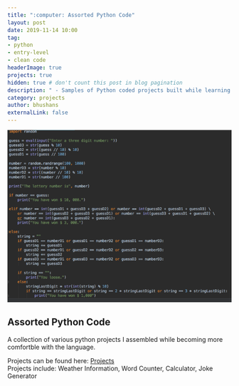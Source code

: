 ```yaml
---
title: ":computer: Assorted Python Code"
layout: post
date: 2019-11-14 10:00
tag: 
- python
- entry-level
- clean code
headerImage: true
projects: true
hidden: true # don't count this post in blog pagination
description: " - Samples of Python coded projects built while learning the fundamentals of the language."
category: projects
author: bhushans
externalLink: false
---
```


![Screenshot](/assets/images/python_code.png)

## Assorted Python Code    

A collection of various python projects I assembled while becoming more comfortble with the language.  

 
Projects can be found here: [Projects](https://github.com/BhushanGitHub/Python_Code_Projects)  
Projects include: Weather Information, Word Counter, Calculator, Joke Generator 
